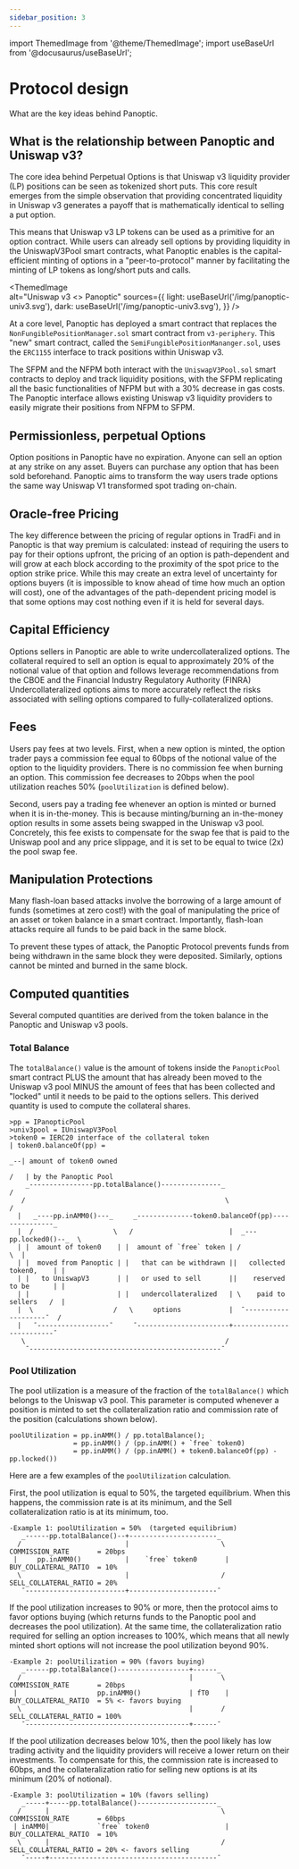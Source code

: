 ```yaml
---
sidebar_position: 3
---
```

import ThemedImage from '@theme/ThemedImage';
import useBaseUrl from '@docusaurus/useBaseUrl';
                

# Protocol design
What are the key ideas behind Panoptic.

## What is the relationship between Panoptic and Uniswap v3?
    
The core idea behind Perpetual Options is that Uniswap v3 liquidity provider (LP) positions can be seen as tokenized short puts.
This core result emerges from the simple observation that providing concentrated liquidity in Uniswap v3 generates a payoff that is mathematically identical to selling a put option.

This means that Uniswap v3 LP tokens can be used as a primitive for an option contract.
While users can already sell options by providing liquidity in the UniswapV3Pool smart contracts, what Panoptic enables is the capital-efficient minting of options in a "peer-to-protocol" manner by facilitating the minting of LP tokens as long/short puts and calls.

<ThemedImage    
  alt="Uniswap v3 <> Panoptic"
  sources={{
    light: useBaseUrl('/img/panoptic-univ3.svg'),
    dark: useBaseUrl('/img/panoptic-univ3.svg'),
  }}
/>

At a core level, Panoptic has deployed a smart contract that replaces the `NonFungiblePositionManager.sol` smart contract from `v3-periphery`.
This "new" smart contract, called the `SemiFungiblePositionMananger.sol`, uses the `ERC1155` interface to track positions within Uniswap v3.

The SFPM and the NFPM both interact with the `UniswapV3Pool.sol` smart contracts to deploy and track liquidity positions, with the SFPM replicating all the basic functionalities of NFPM but with a 30% decrease in gas costs.
The Panoptic interface allows existing Uniswap v3 liquidity providers to easily migrate their positions from NFPM to SFPM. 

## Permissionless, perpetual Options
Option positions in Panoptic have no expiration.
Anyone can sell an option at any strike on any asset.
Buyers can purchase any option that has been sold beforehand.
Panoptic aims to transform the way users trade options the same way Uniswap V1 transformed spot trading on-chain.

## Oracle-free Pricing
The key difference between the pricing of regular options in TradFi and in Panoptic is that way premium is calculated: instead of requiring the users to pay for their options upfront, the pricing of an option is path-dependent and will grow at each block according to the proximity of the spot price to the option strike price.
While this may create an extra level of uncertainty for options buyers (it is impossible to know ahead of time how much an option will cost), one of the advantages of the path-dependent pricing model is that some options may cost nothing even if it is held for several days.

## Capital Efficiency
Options sellers in Panoptic are able to write undercollateralized options.
The collateral required to sell an option is equal to approximately 20% of the notional value of that option and follows leverage recommendations from the CBOE and the Financial Industry Regulatory Authority (FINRA)
Undercollateralized options aims to more accurately reflect the risks associated with selling options compared to fully-collateralized options.

## Fees
Users pay fees at two levels.
First, when a new option is minted, the option trader pays a commission fee equal to 60bps of the notional value of the option to the liquidity providers.
There is no commission fee when burning an option.
This commission fee decreases to 20bps when the pool utilization reaches 50% (`poolUtilization` is defined below).

Second, users pay a trading fee whenever an option is minted or burned when it is in-the-money.
This is because minting/burning an in-the-money option  results in some assets being swapped in the Uniswap v3 pool. 
Concretely, this fee exists to compensate for the swap fee that is paid to the Uniswap pool and any price slippage, and it is set to be equal to twice (2x) the pool swap fee.

## Manipulation Protections
Many flash-loan based attacks involve the borrowing of a large amount of funds (sometimes at zero cost!) with the goal of manipulating the price of an asset or token balance in a smart contract.
Importantly, flash-loan attacks require all funds to be paid back in the same block.

To prevent these types of attack, the Panoptic Protocol prevents funds from being withdrawn in the same block they were deposited.
Similarly, options cannot be minted and burned in the same block. 

## Computed quantities 
Several computed quantities are derived from the token balance in the Panoptic and Uniswap v3 pools.

### Total Balance
The `totalBalance()` value is the amount of tokens inside the `PanopticPool` smart contract PLUS the amount that has already been moved to the Uniswap v3 pool MINUS the amount of fees that has been collected and "locked" until it needs to be paid to the options sellers.
This derived quantity is used to compute the collateral shares.

```solidity
>pp = IPanopticPool
>univ3pool = IUniswapV3Pool
>token0 = IERC20 interface of the collateral token                           | token0.balanceOf(pp) =
                                                                          _--| amount of token0 owned
                                                                         /   | by the Panoptic Pool
    _----------------pp.totalBalance()---------------_                  /
   /                                                  \                /
  |   _----pp.inAMM0()---_     _--------------token0.balanceOf(pp)---------------_
  |  /                    \   /                        |  _---pp.locked0()--_  \
  | |  amount of token0    | |  amount of `free` token | /                      \  |
  | |  moved from Panoptic | |   that can be withdrawn ||   collected token0,    | |
  | |   to UniswapV3       | |   or used to sell       ||    reserved to be      | |
  | |                      | |   undercollateralized   | \    paid to sellers   /  |
  |  \                    /   \     options            |  ¯--------------------¯  /
  |   ¯------------------¯     ¯-----------------------+-------------------------¯
   \                                                  /
    ¯------------------------------------------------¯

```

### Pool Utilization
The pool utilization is a measure of the fraction of the `totalBalance()` which belongs to the Uniswap v3 pool.
This parameter is computed whenever a position is minted to set the collateralization ratio and commission rate of the position (calculations shown below).



```solidity
poolUtilization = pp.inAMM() / pp.totalBalance();
                = pp.inAMM() / (pp.inAMM() + `free` token0)
                = pp.inAMM() / (pp.inAMM() + token0.balanceOf(pp) - pp.locked())
```

Here are a few examples of the `poolUtilization` calculation.


First, the pool utilization is equal to 50%, the targeted equilibrium. 
When this happens, the commission rate is at its minimum, and the Sell collateralization ratio is at its minimum, too.
```solidity
-Example 1: poolUtilization = 50%  (targeted equilibrium)
   _------pp.totalBalance()--+----------------------_
  /                          |                       \   COMMISSION_RATE       = 20bps
 |     pp.inAMM0()           |    `free` token0       |  BUY_COLLATERAL_RATIO  = 10%
  \                          |                       /   SELL_COLLATERAL_RATIO = 20%
   ¯-------------------------+----------------------¯
```

If the pool utilization increases to 90% or more, then the protocol aims to favor options buying (which returns funds to the Panoptic pool and decreases the pool utilization).
At the same time, the collateralization ratio required for selling an option increases to 100%, which means that all newly minted short options will not increase the pool utilization beyond 90%.
```solidity
-Example 2: poolUtilization = 90% (favors buying)
   _------pp.totalBalance()------------------+------_
  /                                          |       \   COMMISSION_RATE       = 20bps
 |                    pp.inAMM0()            | fT0    |  BUY_COLLATERAL_RATIO  = 5% <- favors buying
  \                                          |       /   SELL_COLLATERAL_RATIO = 100%
   ¯-----------------------------------------+------¯
```


If the pool utilization decreases below 10%, then the pool likely has low trading activity and the liquidity providers will receive a lower return on their investments.
To compensate for this, the commission rate is increased to 60bps, and the collateralization ratio for selling new options is at its minimum (20% of notional).
```solidity
-Example 3: poolUtilization = 10% (favors selling)
   _-----+-----pp.totalBalance()--------------------_
  /      |                                           \   COMMISSION_RATE       = 60bps
 | inAMM0|            `free` token0                   |  BUY_COLLATERAL_RATIO  = 10%
  \      |                                           /   SELL_COLLATERAL_RATIO = 20% <- favors selling
   ¯-----+------------------------------------------¯

```




